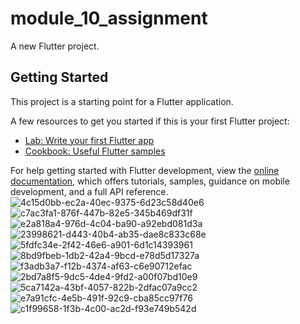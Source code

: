 # module_10_assignment

A new Flutter project.

## Getting Started

This project is a starting point for a Flutter application.

A few resources to get you started if this is your first Flutter project:

- [Lab: Write your first Flutter app](https://docs.flutter.dev/get-started/codelab)
- [Cookbook: Useful Flutter samples](https://docs.flutter.dev/cookbook)

For help getting started with Flutter development, view the
[online documentation](https://docs.flutter.dev/), which offers tutorials,
samples, guidance on mobile development, and a full API reference.
![4c15d0bb-ec2a-40ec-9375-6d23c58d40e6](https://github.com/MosharofHossain1998/module_10_assignment/assets/75781770/66845934-d2e9-48b7-a9ce-ad4708190902)
![c7ac3fa1-876f-447b-82e5-345b469df31f](https://github.com/MosharofHossain1998/module_10_assignment/assets/75781770/4e491853-5e66-40a6-bb11-1a0a5f60cbaa)
![e2a818a4-976d-4c04-ba90-a92ebd081d3a](https://github.com/MosharofHossain1998/module_10_assignment/assets/75781770/a1edeb0c-ed0d-4de4-8032-0e1d31f5adb2)
![23998621-d443-40b4-ab35-dae8c833c68e](https://github.com/MosharofHossain1998/module_10_assignment/assets/75781770/bc9f7799-0b2e-43e0-9da7-00ec6aa81611)
![5fdfc34e-2f42-46e6-a901-6d1c14393961](https://github.com/MosharofHossain1998/module_10_assignment/assets/75781770/ea4a8bfc-079f-4427-8572-f3b9c3eff8c4)
![8bd9fbeb-1db2-42a4-9bcd-e78d5d17327a](https://github.com/MosharofHossain1998/module_10_assignment/assets/75781770/409301ed-ac0f-459f-ae54-dce2c6dad9ab)
![f3adb3a7-f12b-4374-af63-c6e90712efac](https://github.com/MosharofHossain1998/module_10_assignment/assets/75781770/23de6e58-73f1-4a05-b40d-452230fe433d)
![2bd7a8f5-9dc5-4de4-9fd2-a00f07bd10e9](https://github.com/MosharofHossain1998/module_10_assignment/assets/75781770/a6314d5b-3109-4597-95c2-9fcf3cf4229b)
![5ca7142a-43bf-4057-822b-2dfac07a9cc2](https://github.com/MosharofHossain1998/module_10_assignment/assets/75781770/00a0129c-c7f3-46d6-b7be-c6477ad1f4ec)
![e7a91cfc-4e5b-491f-92c9-cba85cc97f76](https://github.com/MosharofHossain1998/module_10_assignment/assets/75781770/0ae22291-5186-4d07-8358-ce03221de9dc)
![c1f99658-1f3b-4c00-ac2d-f93e749b542d](https://github.com/MosharofHossain1998/module_10_assignment/assets/75781770/c89c6529-7c77-4423-803c-7c214a5ff54b)
